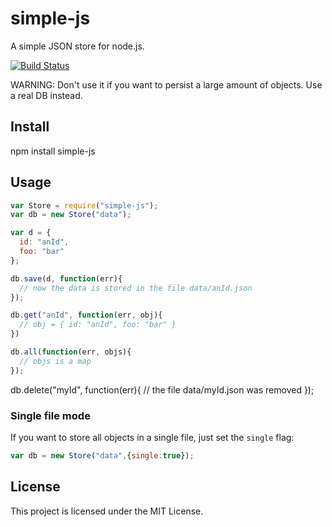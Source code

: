 # simple-js

A simple JSON store for node.js.

[![Build Status](https://secure.travis-ci.org/flosse/simple-js.png)](http://travis-ci.org/flosse/simple-js)

WARNING:
Don't use it if you want to persist a large amount of objects.
Use a real DB instead.

## Install

  npm install simple-js

## Usage

```javascript
var Store = require("simple-js");
var db = new Store("data");

var d = {
  id: "anId",
  foo: "bar"
};

db.save(d, function(err){
  // now the data is stored in the file data/anId.json
});

db.get("anId", function(err, obj){
  // obj = { id: "anId", foo: "bar" }
})

db.all(function(err, objs){
  // objs is a map
});
```
db.delete("myId", function(err){
  // the file data/myId.json was removed
});

### Single file mode

If you want to store all objects in a single file, just set the `single` flag:

```javascript
var db = new Store("data",{single:true});
```

## License

This project is licensed under the MIT License.
